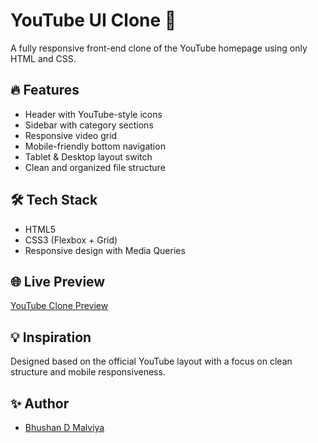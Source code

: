 # YouTube UI Clone 🎥

A fully responsive front-end clone of the YouTube homepage using only HTML and CSS.

## 🔥 Features

- Header with YouTube-style icons
- Sidebar with category sections
- Responsive video grid
- Mobile-friendly bottom navigation
- Tablet & Desktop layout switch
- Clean and organized file structure


## 🛠️ Tech Stack

- HTML5
- CSS3 (Flexbox + Grid)
- Responsive design with Media Queries

## 🌐 Live Preview

[YouTube Clone Preview ](https://bhushanmalviya02.github.io/YouTube-Clone/)


## 💡 Inspiration

Designed based on the official YouTube layout with a focus on clean structure and mobile responsiveness.

## ✨ Author

- [Bhushan D Malviya](https://github.com/BhushanMalviya02)


